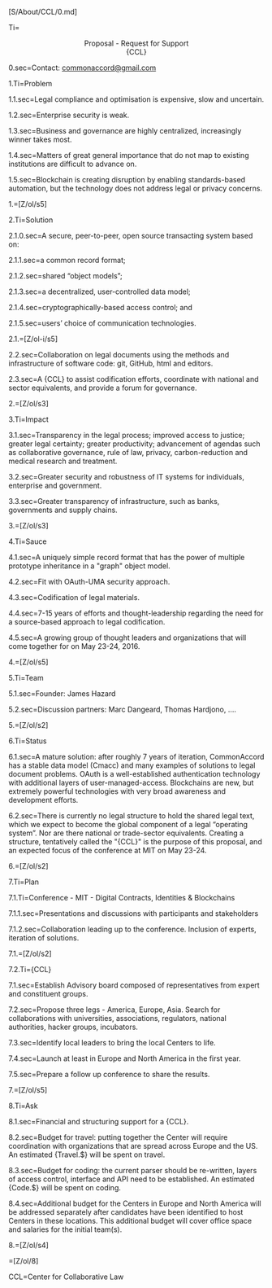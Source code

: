 [S/About/CCL/0.md]

Ti=<center>Proposal - Request for Support<br>{CCL}</center>

0.sec=Contact:  commonaccord@gmail.com

1.Ti=Problem

1.1.sec=Legal compliance and optimisation is expensive, slow and uncertain. 

1.2.sec=Enterprise security is weak.

1.3.sec=Business and governance are highly centralized, increasingly winner takes most.

1.4.sec=Matters of great general importance that do not map to existing institutions are difficult to advance on. 

1.5.sec=Blockchain is creating disruption by enabling standards-based automation, but the technology does not address legal or privacy concerns.

1.=[Z/ol/s5]

2.Ti=Solution

2.1.0.sec=A secure, peer-to-peer, open source transacting system based on:

2.1.1.sec=a common record format;

2.1.2.sec=shared “object models”;

2.1.3.sec=a decentralized, user-controlled data model; 

2.1.4.sec=cryptographically-based access control; and

2.1.5.sec=users’ choice of communication technologies.

2.1.=[Z/ol-i/s5]

2.2.sec=Collaboration on legal documents using the methods and infrastructure of software code:  git, GitHub, html and editors.

2.3.sec=A {CCL} to assist codification efforts, coordinate with national and sector equivalents, and provide a forum for governance. 

2.=[Z/ol/s3]

3.Ti=Impact

3.1.sec=Transparency in the legal process; improved access to justice; greater legal certainty; greater productivity; advancement of agendas such as collaborative governance, rule of law, privacy, carbon-reduction and medical research and treatment. 

3.2.sec=Greater security and robustness of IT systems for individuals, enterprise and government.

3.3.sec=Greater transparency of infrastructure, such as banks, governments and supply chains. 

3.=[Z/ol/s3]

4.Ti=Sauce

4.1.sec=A uniquely simple record format that has the power of multiple prototype inheritance in a "graph" object model.

4.2.sec=Fit with OAuth-UMA security approach.

4.3.sec=Codification of legal materials.

4.4.sec=7-15 years of efforts and thought-leadership regarding the need for a source-based approach to legal codification.

4.5.sec=A growing group of thought leaders and organizations that will come together for on May 23-24, 2016.
 
4.=[Z/ol/s5]

5.Ti=Team

5.1.sec=Founder: James Hazard

5.2.sec=Discussion partners:  Marc Dangeard, Thomas Hardjono, ….

5.=[Z/ol/s2]

6.Ti=Status

6.1.sec=A mature solution: after roughly 7 years of iteration, CommonAccord has a stable data model (Cmacc) and many examples of solutions to legal document problems.  OAuth is a well-established authentication technology with additional layers of user-managed-access.  Blockchains are new, but extremely powerful technologies with very broad awareness and development efforts. 

6.2.sec=There is currently no legal structure to hold the shared legal text, which we expect to become the global component of a legal “operating system”. Nor are there national or trade-sector equivalents.  Creating a structure, tentatively called the "{CCL}" is the purpose of this proposal, and an expected focus of the conference at MIT on May 23-24.  

6.=[Z/ol/s2]

7.Ti=Plan

7.1.Ti=Conference - MIT - Digital Contracts, Identities & Blockchains

7.1.1.sec=Presentations and discussions with participants and stakeholders

7.1.2.sec=Collaboration leading up to the conference.  Inclusion of experts, iteration of solutions.

7.1.=[Z/ol/s2]

7.2.Ti={CCL}

7.1.sec=Establish Advisory board composed of representatives from expert and constituent groups.

7.2.sec=Propose three legs - America, Europe, Asia.  Search for collaborations with universities, associations, regulators, national authorities, hacker groups, incubators.

7.3.sec=Identify local leaders to bring the local Centers to life.

7.4.sec=Launch at least in Europe and North America in the first year.

7.5.sec=Prepare a follow up conference to share the results.

7.=[Z/ol/s5]

8.Ti=Ask

8.1.sec=Financial and structuring support for a {CCL}.

8.2.sec=Budget for travel: putting together the Center will require coordination with organizations that are spread across Europe and the US.  An estimated {Travel.$} will be spent on travel.

8.3.sec=Budget for coding:  the current parser should be re-written, layers of access control, interface and API need to be established. An estimated {Code.$} will be spent on coding.

8.4.sec=Additional budget for the Centers in Europe and North America will be addressed separately after candidates have been identified to host Centers in these locations.  This additional budget will cover office space and salaries for the initial team(s). 

8.=[Z/ol/s4]

=[Z/ol/8]

CCL=Center for Collaborative Law